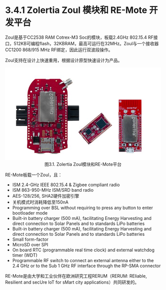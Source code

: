 # 3.4.1 Zolertia Zoul 模块和 RE-Mote 开发平台

Zoul是基于CC2538 RAM Cotrex-M3 Soc的模块，板载2.4GHz 802.15.4 RF接口，512KB可编程flash，32KBRAM，最高可运行在32MHz。Zoul与一个接收器CC1200 868/915 MHz RF绑定，因此运行双波段操作。

Zoul支持在设计上快速重用，根据设计原型快速设计为产品。

<center><img src="images/iot_in_five_days/3/image001.jpg" /></center>

<center>图3.1. Zolertia Zoul模块和RE-Mote平台</center>

RE-Mote板载一个Zoul，且：
* ISM 2.4-GHz IEEE 802.15.4 & Zigbee compliant radio
* ISM 863-950-MHz ISM/SRD band radio
* AES-128/256, SHA2硬件加密引擎
* 关机模式时消耗降低至150nA
* Programming over BSL without requiring to press any button to enter bootloader mode
* Built-in battery charger (500 mA), facilitating Energy Harvesting and direct connection to Solar Panels and to standards LiPo batteries
* Built-in battery charger (500 mA), facilitating Energy Harvesting and direct connection to Solar Panels and to standards LiPo batteries
* Small form-factor
* MicroSD over SPI
* On board RTC (programmable real time clock) and external watchdog timer (WDT)
* Programmable RF switch to connect an external antenna either to the 2.4 GHz or to the Sub 1 GHz RF interface through the RP-SMA connector

RE-Mote是由大学和工业伙伴在欧洲研究工程RERUM（RERUM: REliable, Resilient and secUre IoT for sMart city applications）共同研发的。